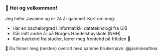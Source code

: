 ### 👋 Hei og velkommen!

Jeg heter Jasmine og er 24 år gammel. Kort om meg:

* Har en bachelorgrad i informatikk: datateknologi fra UiB
* Går mitt andre år på Norges Handelshøyskole (NHH)
* Kan backend fra studier, lærer meg frontend på fritiden 🌱

🌷 Du finner meg (nesten) overalt med samme brukernavn: @jasmineathea

<!---
jasmineathea/jasmineathea is a ✨ special ✨ repository because its `README.md` (this file) appears on your GitHub profile.
You can click the Preview link to take a look at your changes.
--->
